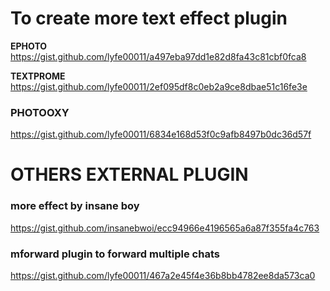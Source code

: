 # To create more text effect plugin 
**EPHOTO**
https://gist.github.com/lyfe00011/a497eba97dd1e82d8fa43c81cbf0fca8

**TEXTPROME**
https://gist.github.com/lyfe00011/2ef095df8c0eb2a9ce8dbae51c16fe3e

### PHOTOOXY
https://gist.github.com/lyfe00011/6834e168d53f0c9afb8497b0dc36d57f

# OTHERS EXTERNAL PLUGIN

### more effect by insane boy
https://gist.github.com/insanebwoi/ecc94966e4196565a6a87f355fa4c763

### mforward plugin to forward multiple chats
https://gist.github.com/lyfe00011/467a2e45f4e36b8bb4782ee8da573ca0